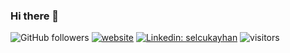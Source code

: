 ### Hi there 👋
![GitHub followers](https://img.shields.io/github/followers/selcukayhan?label=Follow&style=social)
[![website](https://img.shields.io/badge/Website-46a2f1.svg?&style=flat-square&logo=Google-Chrome&logoColor=white&link=http://selcukayhan.com/)](http://selcukayhan.com/)
[![Linkedin: selcukayhan](https://img.shields.io/badge/-selcukayhan-blue?style=flat-square&logo=Linkedin&logoColor=white&link=https://www.linkedin.com/in/selcukayhan/)](https://www.linkedin.com/in/selcukayhan/)
![visitors](https://visitor-badge.glitch.me/badge?page_id=selcukayhan.selcukayhan)

<!--
**selcukayhan/selcukayhan** is a ✨ _special_ ✨ repository because its `README.md` (this file) appears on your GitHub profile.

Here are some ideas to get you started:

- 🔭 I’m currently working on ...
- 🌱 I’m currently learning ...
- 👯 I’m looking to collaborate on ...
- 🤔 I’m looking for help with ...
- 💬 Ask me about ...
- 📫 How to reach me: ...
- 😄 Pronouns: ...
- ⚡ Fun fact: ...
-->
